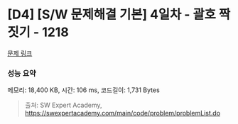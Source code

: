 # [D4] [S/W 문제해결 기본] 4일차 - 괄호 짝짓기 - 1218 

[문제 링크](https://swexpertacademy.com/main/code/problem/problemDetail.do?contestProbId=AV14eWb6AAkCFAYD) 

### 성능 요약

메모리: 18,400 KB, 시간: 106 ms, 코드길이: 1,731 Bytes



> 출처: SW Expert Academy, https://swexpertacademy.com/main/code/problem/problemList.do